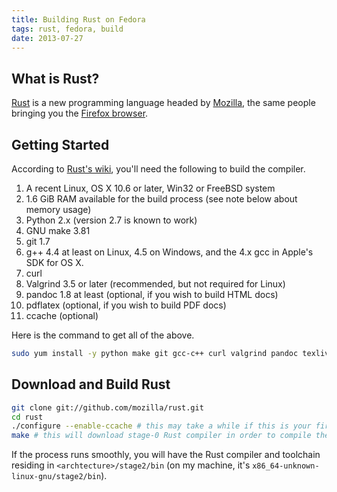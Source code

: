 ```yaml
---
title: Building Rust on Fedora
tags: rust, fedora, build
date: 2013-07-27
---
```

## What is Rust? ##
[Rust](http://rust-lang.org) is a new programming language headed by [Mozilla](http://mozilla.org), the same people bringing you the [Firefox browser](http://firefox.com).

## Getting Started ##
According to [Rust's wiki](https://github.com/mozilla/rust/wiki/Note-getting-started-developing-Rust), you'll need the following to build the compiler.

1. A recent Linux, OS X 10.6 or later, Win32 or FreeBSD system
2. 1.6 GiB RAM available for the build process (see note below about memory usage)
3. Python 2.x (version 2.7 is known to work)
4. GNU make 3.81
5. git 1.7
6. g++ 4.4 at least on Linux, 4.5 on Windows, and the 4.x gcc in Apple's SDK for OS X.
7. curl
8. Valgrind 3.5 or later (recommended, but not required for Linux)
9. pandoc 1.8 at least (optional, if you wish to build HTML docs)
10. pdflatex (optional, if you wish to build PDF docs)
11. ccache (optional)

Here is the command to get all of the above.

```bash
sudo yum install -y python make git gcc-c++ curl valgrind pandoc texlive-latex ccache
```

## Download and Build Rust ##
```bash
git clone git://github.com/mozilla/rust.git
cd rust
./configure --enable-ccache # this may take a while if this is your first time, as it downloads LLVM
make # this will download stage-0 Rust compiler in order to compile the Rust source
```

If the process runs smoothly, you will have the Rust compiler and toolchain residing in `<archtecture>/stage2/bin` (on my machine, it's `x86_64-unknown-linux-gnu/stage2/bin`).
